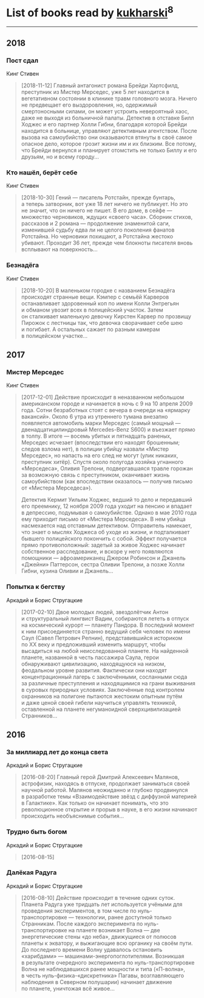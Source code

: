 # List of books read by [kukharski](https://plus.google.com/+СергейКухарский)<sup>8</sup>
---

## 2018

### Пост сдал
Кинг Стивен
> [2018-11-12] Главный антагонист романа Брейди Хартсфилд, преступник из Мистер Мерседес, уже 5 лет находится в вегетативном состоянии в клинике травм головного мозга. Ничего не предвещает его выздоровления, но, одержимый смертоносными силами, он может устроить невероятный хаос, даже не выходя из больничной палаты. Детектив в отставке Билл Ходжес и его партнер Холли Гибни, благодаря которой Брейди находится в больнице, управляют детективным агентством. После вызова на самоубийство они оказываются втянуты в своё самое опасное дело, которое грозит жизни им и их близким. Все потому, что Брейди вернулся и планирует отомстить не только Биллу и его друзьям, но и всему городу...


### Кто нашёл, берёт себе
Кинг Стивен
> [2018-10-30] Гений — писатель Ротстайн, прежде бунтарь, а теперь затворник, вот уже 18 лет ничего не публикует. Но это не значит, что он ничего не пишет. В его доме, в сейфе — множество черновиков, ждущих «своего часа». Сборник стихов, рассказов и 2 романа — продолжение знаменитой саги, изменившей судьбу едва ли не целого поколения фанатов Ротстайна. Но черновики похищают, а Ротстайна жестоко убивают. Проходит 36 лет, прежде чем блокноты писателя вновь всплывают на поверхность…


### Безнадёга
Кинг Стивен
> [2018-10-20] В маленьком городке с названием Безнадёга происходят странные вещи. Кэмпер с семьёй Карверов останавливает здоровенный коп по имени Колли Энтрегьян и обманом увозит всех в полицейский участок. Затем он сталкивает маленькую девочку Кирстен Карвер по прозвищу Пирожок с лестницы так, что девочка сворачивает себе шею и погибает. А остальных сажает по разным камерам в полицейском участке…



## 2017

### Мистер Мерседес
Кинг Стивен
> [2017-12-01] Действие происходит в неназванном небольшом американском городе и начинается в ночь с 9 на 10 апреля 2009 года. Сотни безработных стоят с вечера в очереди на «ярмарку вакансий». Около 6 утра из утреннего тумана внезапно появляется автомобиль марки Мерседес (самый мощный — двенадцатицилиндровый Mercedes-Benz S600) и въезжает прямо в толпу. В итоге — восемь убитых и пятнадцать раненых, Мерседес исчезает (впоследствии его находят брошенным; следов взлома нет), в полиции убийцу назвали «Мистер Мерседес», но напасть на его след не могут (улик никаких, преступник хитёр). Спустя около полугода хозяйка угнанного «Мерседеса», Оливия Трелони, подвергавшаяся травле горожан за возможную связь с преступником, оканчивает жизнь самоубийством (как впоследствии оказалось — получив письмо от «Мистера Мерседеса»).
> 
> Детектив Кермит Уильям Ходжес, ведший то дело и передавший его преемнику, 12 ноября 2009 года уходит на пенсию и впадает в депрессию, подумывая о самоубийстве. Однако в мае 2010 года ему приходит письмо от «Мистера Мерседеса». В нем убийца насмехается над отставным детективом. Отправитель намекает, что знает о мыслях Ходжеса об уходе из жизни, и подталкивает бывшего полицейского покончить с собой. Эффект получается прямо противоположный: задетый за живое Ходжес начинает собственное расследование, и вскоре у него появляются помощники — афроамериканец Джером Робинсон и Джанель «Джейни» Паттерсон, сестра Оливии Трелони, а позже Холли Гибни, кузина Оливии и Джанель…


### Попытка к бегству
Аркадий и Борис Стругацкие
> [2017-02-10] Двое молодых людей, звездолётчик Антон и структуральный лингвист Вадим, собираются лететь в отпуск на космический курорт — планету Пандора. В последний момент к ним присоединяется странно ведущий себя человек по имени Саул (Савел Петрович Репнин), представившийся историком по XX веку и предложивший изменить маршрут, чтобы высадиться на любой неисследованной планете. На найденной планете, названной в честь пассажира Саула, герои обнаруживают цивилизацию, находящуюся на низком, феодальном уровне развития. Фактически они находят концентрационный лагерь с заключёнными, сосланными сюда за различные преступления и находящимися на грани выживания в суровых природных условиях. Заключённые под контролем охранников на полигоне пытаются жестоким опытным путём и даже ценой своей гибели научиться управлять техникой, оставленной на планете негуманоидной сверхцивилизацией Странников…



## 2016

### За миллиард лет до конца света
Аркадий и Борис Стругацкие
> [2016-08-20] Главный герой Дмитрий Алексеевич Малянов, астрофизик, находясь в отпуске, продолжает заниматься своей научной работой. Малянов неожиданно и глубоко продвинулся в разработке темы «Взаимодействие звёзд с диффузной материей в Галактике». Как только он начинает понимать, что это революционное открытие и прорыв в науке, в его жизни начинают происходить необъяснимые события…


### Трудно быть богом
Аркадий и Борис Стругацкие
> [2016-08-15] 


### Далёкая Радуга
Аркадий и Борис Стругацкие
> [2016-08-10] Действие происходит в течение одних суток. Планета Радуга уже тридцать лет используется учёными для проведения экспериментов, в том числе по нуль-транспортировке — технологии, ранее доступной только Странникам. После каждого эксперимента по нуль-транспортировке на планете возникает Волна — две энергетические стены «до неба», движущиеся от полюсов планеты к экватору, и выжигающие всю органику на своём пути. До последнего времени Волну удавалось остановить «харибдами» — машинами-энергопоглотителями. Возникшая в результате очередного эксперимента по нуль-транспортировке Волна не наблюдавшихся ранее мощности и типа («П-волна», в честь нуль-физика-«дискретника» Пагавы, возглавляющего наблюдения в Северном полушарии) начинает движение по планете, уничтожая всё живое…



